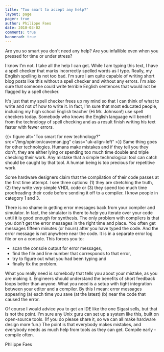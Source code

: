 ```yaml
---
title: "Too smart to accept any help?"
layout: page 
pager: true
author: Philippe Faes
date: 2010-03-02
comments: true
bannerad: true
---
```


Are you so smart you don't need any help? Are you infallible even when you pressed for time or under stress?

I know I'm not. I take all the help I can get. While I am typing this text, I have a spell checker that marks incorrectly spelled words as I type. Really, my English spelling is not too bad. I'm sure I am quite capable of writing short blog posts like this without a spell checker and without any errors. I'm also sure that someone could write terrible English sentences that would not be flagged by a spell checker.

It's just that my spell checker frees up my mind so that I can think of what to write and not of how to write it. In fact, I'm sure that most educated people, including my high school English teacher (Hi Mr. Johnson!) use spell checkers today. Somebody who knows the English language will benefit from the technology of spell checking and as a result finish writing his text faster with fewer errors. 

{{< figure alt="Too smart for new technology?" src="/img/opinion/caveman.jpg" class="uk-align-left" >}}
Same thing goes for other technologies. Humans make mistakes and if they tell you they don't, they are either lying or spending too much time double and triple checking their work. Any mistake that a simple technological tool can catch should be caught by that tool. A human being is too precious for repetitive work.

Some hardware designers claim that the compilation of their code passes at the first time attempt. I see three options: (1) they are stretching the truth, (2) they write <em>very</em> simple VHDL code or (3) they spend too much time proofreading their code before sending it off to a compiler. I know people in category 1 and 3.

There is no shame in getting error messages back from your compiler and simulator. In fact, the simulator is there to <em>help</em> you iterate over your code until it is good enough for synthesis. The only problem with compilers is that you don't get the error messages in the right time and place. You often get messages fifteen minutes (or hours) after you have typed the code. And the error message is not anywhere near the code. It is in a separate error log file or on a console. This forces you to:

* scan the console output for error messages,
* find the file and line number that corresponds to that error,
* try to figure out what you had been typing and
* finally fix the problem.

What you really need is somebody that tells you about your mistake, as you are making it. Engineers should understand the benefits of short feedback loops better than anyone. What you need is a setup with tight integration between your editor and a compiler. By this I mean: error messages appearing (a) each time you save (at the latest) (b) near the code that caused the error. 

Of course I would advice you to get an IDE like the one Sigasi sells, but that is not the point. I'm sure any Unix guru can set up a system like this, built on open-source tools. (If you do please share it, so we can all make hardware design more fun.) The point is that everybody makes mistakes, and everybody needs as much help from tools as they can get. Compile early - compile often.

Philippe Faes
